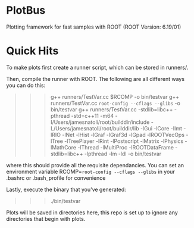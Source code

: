 # PlotBus
Plotting framework for fast samples with ROOT (ROOT Version: 6.19/01)

# Quick Hits
To make plots first create a runner script, which can be stored in runners/.

Then, compile the runner with ROOT. The following are all different ways you can do this:
>>> g++ runners/TestVar.cc $RCOMP -o bin/testvar
>>> g++ runners/TestVar.cc `root-config --cflags --glibs` -o bin/testvar
>>> g++ runners/TestVar.cc -stdlib=libc++ -pthread -std=c++11 -m64 -I/Users/jamesnatoli/root/builddir/include -L/Users/jamesnatoli/root/builddir/lib -lGui -lCore -lImt -lRIO -lNet -lHist -lGraf -lGraf3d -lGpad -lROOTVecOps -lTree -lTreePlayer -lRint -lPostscript -lMatrix -lPhysics -lMathCore -lThread -lMultiProc -lROOTDataFrame -stdlib=libc++ -lpthread -lm -ldl -o bin/testvar

where this should provide all the requisite dependancies. You can set an environment variable RCOMP=`root-config --cflags --glibs` in your .bashrc or .bash_profile for convenience

Lastly, execute the binary that you've generated:
>>> ./bin/testvar

Plots will be saved in directories here, this repo is set up to ignore any directories that begin with plots.


